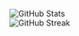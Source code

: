 ![GitHub Stats](https://github-readme-stats-git-masterrstaa-rickstaa.vercel.app/api?username=TanPham2412&theme=radical)
<br>
![GitHub Streak](https://streak-stats.demolab.com/?user=TanPham2412&theme=dark&hide_border=true)

